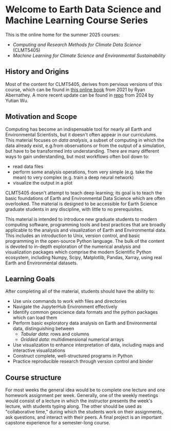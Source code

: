 # Welcome to Earth Data Science and Machine Learning Course Series

This is the online home for the summer 2025 courses:
- *Computing and Research Methods for Climate Data Science* (CLMT5405)
- *Machine Learning for Climate Science and Environmental Sustainability*

## History and Origins
Most of the content for CLMT5405, derives from pervious versions of this course, which can be found in [this online book](https://earth-env-data-science.github.io/) from 2021 by Ryan Abernathey. A more recent update can be found in [repo](https://github.com/yutianwuldeo/GR6901) from 2024 by Yutian Wu.


## Motivation and Scope

Computing has become an indispensable tool for nearly all Earth and Environmental Scientists, but it doesn't often appear in our curriculums.
This material focuses on _data analysis_, a subset of computing in which the data already exist, e.g.from observations or from the output of a simulation, but have to be transformed into understanding.
There are many different ways to gain understanding, but most workflows often boil down to:

- read data files
- perform some analysis operations, from very simple (e.g. take the mean) to very complex (e.g. train a deep neural network)
- visualize the output in a plot

CLMT5405 doesn't attempt to teach deep learning; its goal is to teach the basic foundations of Earth and Environmental Data Science which are often overlooked.
The material is designed to be accessible for Earth Science graduate students in any discipline, with little to no prerequisites.

This material is intended to introduce new graduate students to modern computing software, programming tools and best practices that are broadly applicable to the analysis and visualization of Earth and Environmental data.
This includes an introduction to Unix, version control, and basic programming in the open-source Python language.
The bulk of the content is devoted to in-depth exploration of the numerical analysis and visualization packages which comprise the modern Scientific Python ecosystem, including Numpy, Scipy, Matplotlib, Pandas, Xarray, using real Earth and Environmental datasets.

## Learning Goals

After completing all of the material, students should have the ability to:

- Use unix commands to work with files and directories
- Navigate the JupyterHub Environment effectively
- Identify common geoscience data formats and the python packages which can load them
- Perform basic exploratory data analysis on Earth and Environmental data, distinguishing between
  - _Tabular data_: rows and columns
  - _Gridded data_: multidimensional numerical arrays
- Use visualization to enhance interpretation of data, including maps and interactive visualizations
- Construct complete, well-structured programs in Python
- Practice reproducible research through version control and binder

## Course structure

For most weeks the general idea would be to complete one lecture and one homework assignment per week.
Generally, one of the weekly meetings would consist of a lecture in which the instructor presents the week's lecture, with students typing along.
The other should be used as "collaborative time," during which the students work on their assignments, ask questions, and interact with their peers.
A final project is an important capstone experience for a semester-long course.